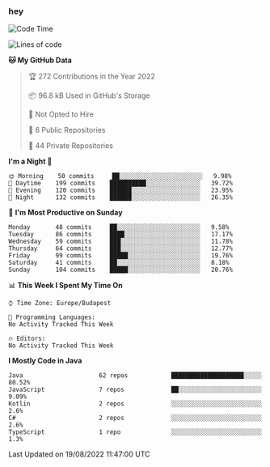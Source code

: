 ### hey

<!--START_SECTION:waka-->
![Code Time](http://img.shields.io/badge/Code%20Time-801%20hrs%2035%20mins-blue)

![Lines of code](https://img.shields.io/badge/From%20Hello%20World%20I%27ve%20Written-509%20Thousand%20lines%20of%20code-blue)

**🐱 My GitHub Data** 

> 🏆 272 Contributions in the Year 2022
 > 
> 📦 96.8 kB Used in GitHub's Storage 
 > 
> 🚫 Not Opted to Hire
 > 
> 📜 6 Public Repositories 
 > 
> 🔑 44 Private Repositories  
 > 
**I'm a Night 🦉** 

```text
🌞 Morning    50 commits     ██░░░░░░░░░░░░░░░░░░░░░░░   9.98% 
🌆 Daytime    199 commits    ██████████░░░░░░░░░░░░░░░   39.72% 
🌃 Evening    120 commits    ██████░░░░░░░░░░░░░░░░░░░   23.95% 
🌙 Night      132 commits    ██████░░░░░░░░░░░░░░░░░░░   26.35%

```
📅 **I'm Most Productive on Sunday** 

```text
Monday       48 commits     ██░░░░░░░░░░░░░░░░░░░░░░░   9.58% 
Tuesday      86 commits     ████░░░░░░░░░░░░░░░░░░░░░   17.17% 
Wednesday    59 commits     ███░░░░░░░░░░░░░░░░░░░░░░   11.78% 
Thursday     64 commits     ███░░░░░░░░░░░░░░░░░░░░░░   12.77% 
Friday       99 commits     █████░░░░░░░░░░░░░░░░░░░░   19.76% 
Saturday     41 commits     ██░░░░░░░░░░░░░░░░░░░░░░░   8.18% 
Sunday       104 commits    █████░░░░░░░░░░░░░░░░░░░░   20.76%

```


📊 **This Week I Spent My Time On** 

```text
⌚︎ Time Zone: Europe/Budapest

💬 Programming Languages: 
No Activity Tracked This Week

🔥 Editors: 
No Activity Tracked This Week

```

**I Mostly Code in Java** 

```text
Java                     62 repos            ████████████████████░░░░░   80.52% 
JavaScript               7 repos             ██░░░░░░░░░░░░░░░░░░░░░░░   9.09% 
Kotlin                   2 repos             ░░░░░░░░░░░░░░░░░░░░░░░░░   2.6% 
C#                       2 repos             ░░░░░░░░░░░░░░░░░░░░░░░░░   2.6% 
TypeScript               1 repo              ░░░░░░░░░░░░░░░░░░░░░░░░░   1.3%

```



 Last Updated on 19/08/2022 11:47:00 UTC
<!--END_SECTION:waka-->
